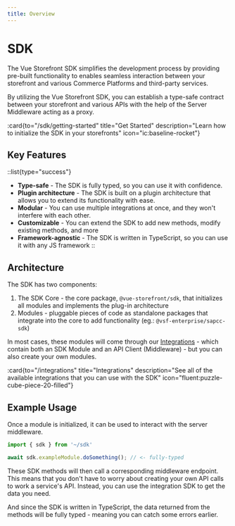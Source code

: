 ```yaml
---
title: Overview
---
```


# SDK

The Vue Storefront SDK simplifies the development process by providing pre-built functionality to enables seamless interaction between your storefront and various Commerce Platforms and third-party services. 

By utilizing the Vue Storefront SDK, you can establish a type-safe contract between your storefront and various APIs with the help of the Server Middleware acting as a proxy.

:card{to="/sdk/getting-started" title="Get Started" description="Learn how to initialize the SDK in your storefronts" icon="ic:baseline-rocket"}


## Key Features

::list{type="success"}
- **Type-safe** - The SDK is fully typed, so you can use it with confidence.
- **Plugin architecture** - The SDK is built on a plugin architecture that allows you to extend its functionality with ease.
- **Modular** - You can use multiple integrations at once, and they won't interfere with each other.
- **Customizable** - You can extend the SDK to add new methods, modify existing methods, and more
- **Framework-agnostic** - The SDK is written in TypeScript, so you can use it with any JS framework
::


## Architecture

The SDK has two components:

1. The SDK Core - the core package, `@vue-storefront/sdk`, that initializes all modules and implements the plug-in architecture
2. Modules - pluggable pieces of code as standalone packages that integrate into the core to add functionality (eg.: `@vsf-enterprise/sapcc-sdk`)

In most cases, these modules will come through our [Integrations](/integrations) - which contain both an SDK Module and an API Client (Middleware) - but you can also create your own modules.

:card{to="/integrations" title="Integrations" description="See all of the available integrations that you can use with the SDK" icon="fluent:puzzle-cube-piece-20-filled"}

## Example Usage

Once a module is initialized, it can be used to interact with the server middleware. 

```ts
import { sdk } from '~/sdk'

await sdk.exampleModule.doSomething(); // <- fully-typed
```

These SDK methods will then call a corresponding middleware endpoint. This means that you don't have to worry about creating your own API calls to work a service's API. Instead, you can use the integration SDK to get the data you need.

And since the SDK is written in TypeScript, the data returned from the methods will be fully typed - meaning you can catch some errors earlier. 



